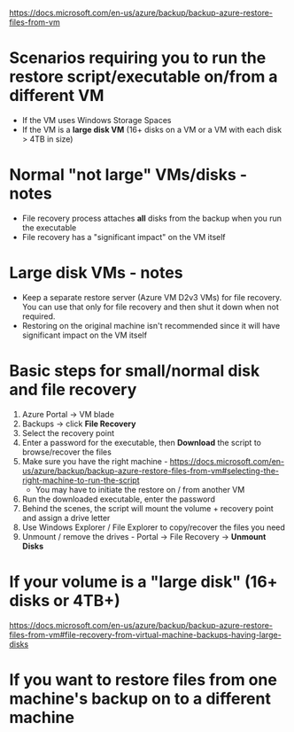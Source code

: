 https://docs.microsoft.com/en-us/azure/backup/backup-azure-restore-files-from-vm

# Scenarios requiring you to run the restore script/executable on/from a different VM
- If the VM uses Windows Storage Spaces
- If the VM is a **large disk VM** (16+ disks on a VM or a VM with each disk > 4TB in size)

# Normal "not large" VMs/disks - notes 
- File recovery process attaches **all** disks from the backup when you run the executable
- File recovery has a "significant impact" on the VM itself

# Large disk VMs - notes
- Keep a separate restore server (Azure VM D2v3 VMs) for file recovery. You can use that only for file recovery and then shut it down when not required. 
- Restoring on the original machine isn't recommended since it will have significant impact on the VM itself

# Basic steps for small/normal disk and file recovery
1. Azure Portal -> VM blade
1. Backups -> click **File Recovery**
1. Select the recovery point
1. Enter a password for the executable, then **Download** the script to browse/recover the files
1. Make sure you have the right machine - https://docs.microsoft.com/en-us/azure/backup/backup-azure-restore-files-from-vm#selecting-the-right-machine-to-run-the-script
   - You may have to initiate the restore on / from another VM
1. Run the downloaded executable, enter the password
1. Behind the scenes, the script will mount the volume + recovery point and assign a drive letter
1. Use Windows Explorer / File Explorer to copy/recover the files you need
1. Unmount / remove the drives - Portal -> File Recovery -> **Unmount Disks**

# If your volume is a "large disk" (16+ disks or 4TB+)
https://docs.microsoft.com/en-us/azure/backup/backup-azure-restore-files-from-vm#file-recovery-from-virtual-machine-backups-having-large-disks


# If you want to restore files from one machine's backup on to a different machine
